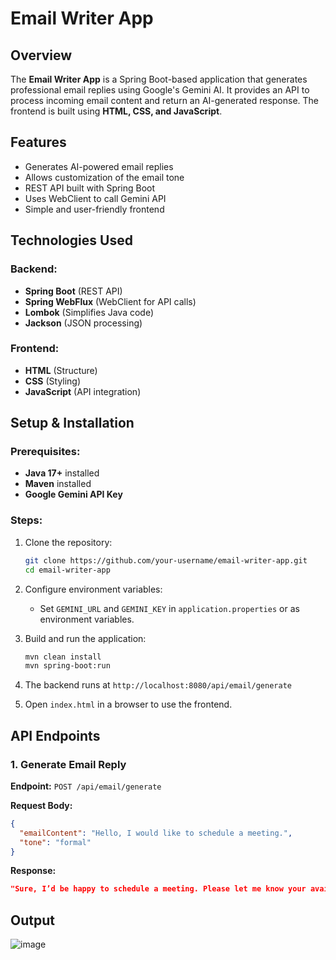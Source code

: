 # Email Writer App

## Overview
The **Email Writer App** is a Spring Boot-based application that generates professional email replies using Google's Gemini AI. It provides an API to process incoming email content and return an AI-generated response. The frontend is built using **HTML, CSS, and JavaScript**.

## Features
- Generates AI-powered email replies
- Allows customization of the email tone
- REST API built with Spring Boot
- Uses WebClient to call Gemini API
- Simple and user-friendly frontend

## Technologies Used
### Backend:
- **Spring Boot** (REST API)
- **Spring WebFlux** (WebClient for API calls)
- **Lombok** (Simplifies Java code)
- **Jackson** (JSON processing)

### Frontend:
- **HTML** (Structure)
- **CSS** (Styling)
- **JavaScript** (API integration)

## Setup & Installation
### Prerequisites:
- **Java 17+** installed
- **Maven** installed
- **Google Gemini API Key**

### Steps:
1. Clone the repository:
   ```sh
   git clone https://github.com/your-username/email-writer-app.git
   cd email-writer-app
   ```
2. Configure environment variables:
   - Set `GEMINI_URL` and `GEMINI_KEY` in `application.properties` or as environment variables.
   
3. Build and run the application:
   ```sh
   mvn clean install
   mvn spring-boot:run
   ```
4. The backend runs at `http://localhost:8080/api/email/generate`

5. Open `index.html` in a browser to use the frontend.

## API Endpoints
### 1. Generate Email Reply
**Endpoint:** `POST /api/email/generate`

**Request Body:**
```json
{
  "emailContent": "Hello, I would like to schedule a meeting.",
  "tone": "formal"
}
```

**Response:**
```json
"Sure, I’d be happy to schedule a meeting. Please let me know your available time slots."
```

## Output
![image](https://github.com/user-attachments/assets/84a30345-ef69-4e2e-b519-9f11aa19c284)





